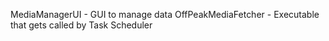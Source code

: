 MediaManagerUI - GUI to manage data
OffPeakMediaFetcher - Executable that gets called by Task Scheduler